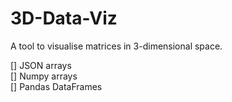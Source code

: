 # 3D-Data-Viz
A tool to visualise matrices in 3-dimensional space.

[] JSON arrays    
[] Numpy arrays    
[] Pandas DataFrames    
